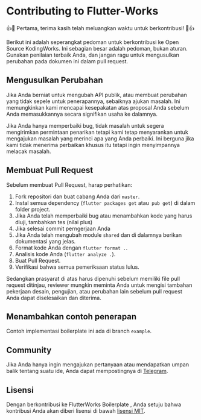# Contributing to Flutter-Works

👍🎉 Pertama, terima kasih telah meluangkan waktu untuk berkontribusi! 🎉👍

Berikut ini adalah seperangkat pedoman untuk berkontribusi ke Open Source KodingWorks.
Ini sebagian besar adalah pedoman, bukan aturan. Gunakan penilaian terbaik Anda,
dan jangan ragu untuk mengusulkan perubahan pada dokumen ini dalam pull request.

## Mengusulkan Perubahan

Jika Anda berniat untuk mengubah API publik, atau membuat perubahan yang tidak sepele
untuk penerapannya, sebaiknya ajukan masalah.
Ini memungkinkan kami mencapai kesepakatan atas proposal Anda sebelum Anda memasukkannya secara signifikan
usaha ke dalamnya.

Jika Anda hanya memperbaiki bug, tidak masalah untuk segera mengirimkan permintaan penarikan
tetapi kami tetap menyarankan untuk mengajukan masalah yang merinci apa yang Anda perbaiki.
Ini berguna jika kami tidak menerima perbaikan khusus itu tetapi ingin menyimpannya
melacak masalah.

## Membuat Pull Request

Sebelum membuat Pull Request, harap perhatikan:

1. Fork repositori dan buat cabang Anda dari `master`.
1. Instal semua dependency (`flutter packages get` atau` pub get`) di dalam folder project.
1. Jika Anda telah memperbaiki bug atau menambahkan kode yang harus diuji, tambahkan tes (nilai plus)
1. Jika selesai commit perngerjaan Anda
1. Jika Anda telah mengubah module `shared` dan di dalamnya berikan dokumentasi yang jelas.
1. Format kode Anda dengan `flutter format .`.
1. Analisis kode Anda (`flutter analyze .`).
1. Buat Pull Request.
1. Verifikasi bahwa semua pemeriksaan status lulus.

Sedangkan prasyarat di atas harus dipenuhi sebelum memiliki file
pull request ditinjau, reviewer mungkin meminta Anda untuk mengisi tambahan
pekerjaan desain, pengujian, atau perubahan lain sebelum pull request Anda dapat diselesaikan
 dan diterima.

## Menambahkan contoh penerapan

Contoh implementasi boilerplate ini ada di branch `example`.


## Community

Jika Anda hanya ingin mengajukan pertanyaan atau mendapatkan umpan balik tentang suatu ide, Anda dapat mempostingnya
di [Telegram](https://t.me/joinchat/CTd9u0qXHooC7EQEuVCSww).

## Lisensi

Dengan berkontribusi ke FlutterWorks Boilerplate , Anda setuju bahwa kontribusi Anda akan diberi lisensi
di bawah [lisensi MIT](LISENSI).
